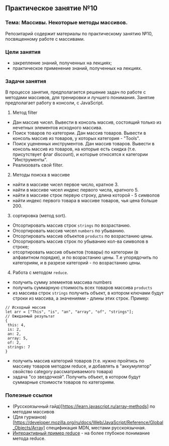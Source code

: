 ## Практическое занятие №10

### Тема: Массивы. Некоторые методы массивов.

Репозитарий содержит материалы по практическому занятию №10, посвященному работе с массивами.

### Цели занятия
- закрепление знаний, полученных на лекциях;
- практическое применение знаний, полученных на лекциях.

### Задачи занятия
В процессе занятия, предполагается решение задач по работе с методами массивов, для тренировки и лучшего понимания. Занятие предполагает работу в консоли, с JavaScript.

1. Метод filter
 - Дан массив чисел. Вывести в консоль массив, состоящий только из нечетных элементов исходного массива.
 - Поиск товаров по категории. Дан массив товаров. Вывести в консоль массив из товаров, у которых категория - "Tools".
 - Поиск уцененных инструментов. Дан массив товаров. Вывести в консоль массив из товаров, на которые есть скидка (т.е. присутствует флаг discount), и которые относятся к категории "Инструменты".
 - Реализовать свой filter.
2. Методы поиска в массиве
 - найти в массиве чисел первое число, кратное 3.
 - найти в массиве чисел индекс первого числа, кратного 5.
 - найти в массиве строк первую строку, длина которой - 5 символов
 - найти индекс первого товара в массиве товаров, чья цена больше 200.
3. сортировка (метод sort).
 - Отсортировать массив строк `strings` по возрастанию.
 - Отсортировать массив чисел `numbers` по убыванию.
 - Отсортировать массив объектов `products` по возрастанию цены.
 - Отсортировать массив строк по убыванию кол-ва символов в строке;
 - отсортировать массив объектов (товары) по категории (в алфавитном порядке), и по возрастанию цены. Т.е упорядочить по категориям, и в разрезе категорий - по возрастанию цены.
4. Работа с методом `reduce`.
 - получить сумму элементов массива numbers
 - получить суммарную стоимость всех товаров массива `products`
 - из массива строк `strings` получить объект, в котором ключами будут строки из массива, а значениями - длины этих строк. Пример:
 ```
 // Исходный массив
 let arr = ["This", "is", "an", "array", "of", "strings"];
 // Ожидаемый результат
 {
  this: 4,
  is: 2,
  an: 2,
  array: 5,
  of: 2,
  strings: 7
 }
 ```
 - получить массив категорий товаров (т.е. нужно пройтись по массиву товаров методом reduce, и добавлять в "аккумулятор" свойство category рассматриваемого товара)
 - задача "со звездочкой". Получить объект, в котором будут суммарные стоимости товаров по категориям.

### Полезные ссылки
- (Русскоязычный гайд)[https://learn.javascript.ru/array-methods] по методам массивов
- (Для гурманов)[https://developer.mozilla.org/ru/docs/Web/JavaScript/Reference/Global_Objects/Array] спецификация MDN, местами русскоязычная.
- [Интерактивный пример reduce](https://doka.guide/js/array-reduce/) - на более глубокое понимание метода reduce.